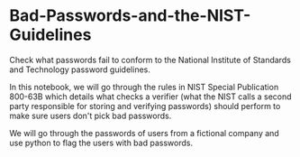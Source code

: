 # Bad-Passwords-and-the-NIST-Guidelines
Check what passwords fail to conform to the National Institute of Standards and Technology password guidelines.

In this notebook, we will go through the rules in NIST Special Publication 800-63B which details what checks a verifier (what the NIST calls a second party responsible for storing and verifying passwords) should perform to make sure users don't pick bad passwords. 

We will go through the passwords of users from a fictional company and use python to flag the users with bad passwords.
